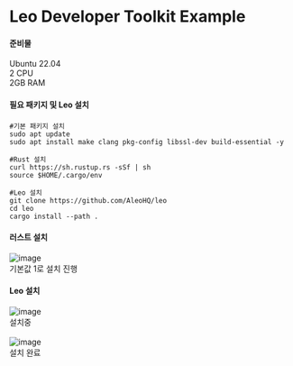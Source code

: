 # Leo Developer Toolkit Example

#### 준비물
Ubuntu 22.04<br>
2 CPU<br>
2GB RAM

#### 필요 패키지 및 Leo 설치
```
#기본 패키지 설치
sudo apt update
sudo apt install make clang pkg-config libssl-dev build-essential -y

#Rust 설치
curl https://sh.rustup.rs -sSf | sh
source $HOME/.cargo/env

#Leo 설치
git clone https://github.com/AleoHQ/leo
cd leo
cargo install --path .
```

#### 러스트 설치
![image](https://github.com/inklbot/a/assets/31788091/bfaa0e6e-76bf-4294-8389-155c6150fc10)
<br>
기본값 1로 설치 진행<br>

#### Leo 설치
![image](https://github.com/inklbot/a/assets/31788091/87f504e3-f3a6-427f-9352-2ddf08c3d39a)
<br> 설치중<br><br>
![image](https://github.com/inklbot/a/assets/31788091/f867e05a-3d9d-4ac7-a10d-cad7992be2ae)
<br> 설치 완료

